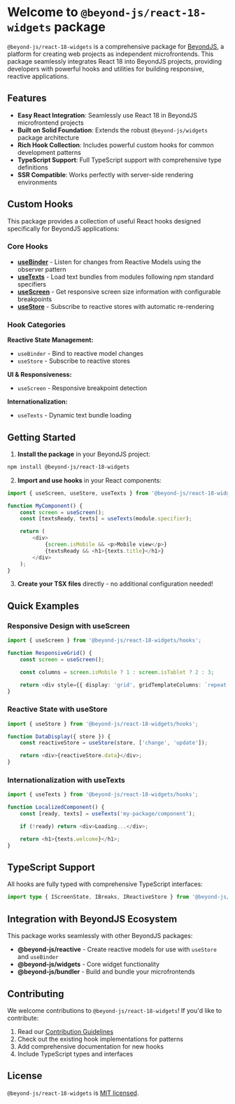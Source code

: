 # Welcome to `@beyond-js/react-18-widgets` package

`@beyond-js/react-18-widgets` is a comprehensive package for [BeyondJS](https://beyondjs.com), a platform for creating
web projects as independent microfrontends. This package seamlessly integrates React 18 into BeyondJS projects,
providing developers with powerful hooks and utilities for building responsive, reactive applications.

## Features

-   **Easy React Integration**: Seamlessly use React 18 in BeyondJS microfrontend projects
-   **Built on Solid Foundation**: Extends the robust `@beyond-js/widgets` package architecture
-   **Rich Hook Collection**: Includes powerful custom hooks for common development patterns
-   **TypeScript Support**: Full TypeScript support with comprehensive type definitions
-   **SSR Compatible**: Works perfectly with server-side rendering environments

## Custom Hooks

This package provides a collection of useful React hooks designed specifically for BeyondJS applications:

### Core Hooks

-   **[useBinder](./modules/client/hooks/readme/use-binder.md)** - Listen for changes from Reactive Models using the
    observer pattern
-   **[useTexts](./modules/client/hooks/readme/use-texts.md)** - Load text bundles from modules following npm standard
    specifiers
-   **[useScreen](./modules/client/hooks/readme/use-screen.md)** - Get responsive screen size information with
    configurable breakpoints
-   **[useStore](./modules/client/hooks/readme/use-store.md)** - Subscribe to reactive stores with automatic
    re-rendering

### Hook Categories

**Reactive State Management:**

-   `useBinder` - Bind to reactive model changes
-   `useStore` - Subscribe to reactive stores

**UI & Responsiveness:**

-   `useScreen` - Responsive breakpoint detection

**Internationalization:**

-   `useTexts` - Dynamic text bundle loading

## Getting Started

1. **Install the package** in your BeyondJS project:

```bash
npm install @beyond-js/react-18-widgets
```

2. **Import and use hooks** in your React components:

```typescript
import { useScreen, useStore, useTexts } from '@beyond-js/react-18-widgets/hooks';

function MyComponent() {
	const screen = useScreen();
	const [textsReady, texts] = useTexts(module.specifier);

	return (
		<div>
			{screen.isMobile && <p>Mobile view</p>}
			{textsReady && <h1>{texts.title}</h1>}
		</div>
	);
}
```

3. **Create your TSX files** directly - no additional configuration needed!

## Quick Examples

### Responsive Design with useScreen

```typescript
import { useScreen } from '@beyond-js/react-18-widgets/hooks';

function ResponsiveGrid() {
	const screen = useScreen();

	const columns = screen.isMobile ? 1 : screen.isTablet ? 2 : 3;

	return <div style={{ display: 'grid', gridTemplateColumns: `repeat(${columns}, 1fr)` }}>{/* Grid items */}</div>;
}
```

### Reactive State with useStore

```typescript
import { useStore } from '@beyond-js/react-18-widgets/hooks';

function DataDisplay({ store }) {
	const reactiveStore = useStore(store, ['change', 'update']);

	return <div>{reactiveStore.data}</div>;
}
```

### Internationalization with useTexts

```typescript
import { useTexts } from '@beyond-js/react-18-widgets/hooks';

function LocalizedComponent() {
	const [ready, texts] = useTexts('my-package/component');

	if (!ready) return <div>Loading...</div>;

	return <h1>{texts.welcome}</h1>;
}
```

## TypeScript Support

All hooks are fully typed with comprehensive TypeScript interfaces:

```typescript
import type { IScreenState, IBreaks, IReactiveStore } from '@beyond-js/react-18-widgets/hooks/types';
```

## Integration with BeyondJS Ecosystem

This package works seamlessly with other BeyondJS packages:

-   **@beyond-js/reactive** - Create reactive models for use with `useStore` and `useBinder`
-   **@beyond-js/widgets** - Core widget functionality
-   **@beyond-js/bundler** - Build and bundle your microfrontends

## Contributing

We welcome contributions to `@beyond-js/react-18-widgets`! If you'd like to contribute:

1. Read our [Contribution Guidelines](https://beyondjs.com/docs/contributing)
2. Check out the existing hook implementations for patterns
3. Add comprehensive documentation for new hooks
4. Include TypeScript types and interfaces

## License

`@beyond-js/react-18-widgets` is [MIT licensed](LICENSE).
